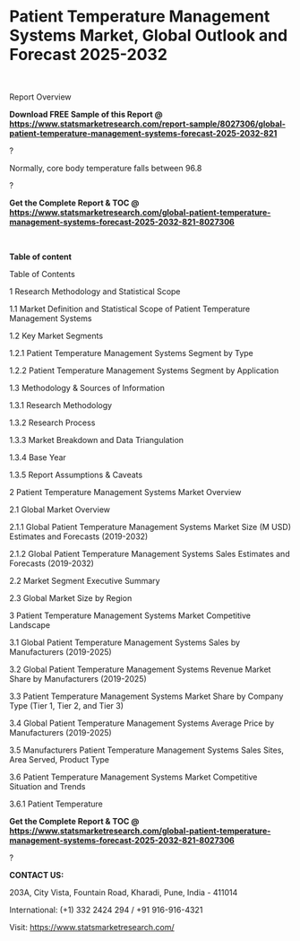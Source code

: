 <h1>Patient Temperature Management Systems Market, Global Outlook and Forecast 2025-2032</h1><br/><p>Report Overview</p>
 
 
 
 <div><b>Download FREE Sample of this Report @ <a href="https://www.statsmarketresearch.com/download-free-sample/8027306/global-patient-temperature-management-systems-forecast-2025-2032-821">https://www.statsmarketresearch.com/report-sample/8027306/global-patient-temperature-management-systems-forecast-2025-2032-821</a></b></div>
 
 
 
 <p>? </p>
 
 
 
 <p>Normally, core body temperature falls between 96.8</p>
 
 
 
 <p>? </p>
 
 
 
 <div><b>Get the Complete Report & TOC @ <a href="https://www.statsmarketresearch.com/global-patient-temperature-management-systems-forecast-2025-2032-821-8027306">https://www.statsmarketresearch.com/global-patient-temperature-management-systems-forecast-2025-2032-821-8027306</a></b></div>
 
 
 
 <p><br />
 
 <b>Table of content</b></p>
 
 
 
 <p>Table of Contents<br />
 
 1 Research Methodology and Statistical Scope<br />
 
 1.1 Market Definition and Statistical Scope of Patient Temperature Management Systems<br />
 
 1.2 Key Market Segments<br />
 
 1.2.1 Patient Temperature Management Systems Segment by Type<br />
 
 1.2.2 Patient Temperature Management Systems Segment by Application<br />
 
 1.3 Methodology & Sources of Information<br />
 
 1.3.1 Research Methodology<br />
 
 1.3.2 Research Process<br />
 
 1.3.3 Market Breakdown and Data Triangulation<br />
 
 1.3.4 Base Year<br />
 
 1.3.5 Report Assumptions & Caveats<br />
 
 2 Patient Temperature Management Systems Market Overview<br />
 
 2.1 Global Market Overview<br />
 
 2.1.1 Global Patient Temperature Management Systems Market Size (M USD) Estimates and Forecasts (2019-2032)<br />
 
 2.1.2 Global Patient Temperature Management Systems Sales Estimates and Forecasts (2019-2032)<br />
 
 2.2 Market Segment Executive Summary<br />
 
 2.3 Global Market Size by Region<br />
 
 3 Patient Temperature Management Systems Market Competitive Landscape<br />
 
 3.1 Global Patient Temperature Management Systems Sales by Manufacturers (2019-2025)<br />
 
 3.2 Global Patient Temperature Management Systems Revenue Market Share by Manufacturers (2019-2025)<br />
 
 3.3 Patient Temperature Management Systems Market Share by Company Type (Tier 1, Tier 2, and Tier 3)<br />
 
 3.4 Global Patient Temperature Management Systems Average Price by Manufacturers (2019-2025)<br />
 
 3.5 Manufacturers Patient Temperature Management Systems Sales Sites, Area Served, Product Type<br />
 
 3.6 Patient Temperature Management Systems Market Competitive Situation and Trends<br />
 
 3.6.1 Patient Temperature</p>
 
 
 
 <div><b>Get the Complete Report & TOC @ <a href="https://www.statsmarketresearch.com/global-patient-temperature-management-systems-forecast-2025-2032-821-8027306">https://www.statsmarketresearch.com/global-patient-temperature-management-systems-forecast-2025-2032-821-8027306</a></b></div>
 
 
 
 <p>? </p>
 
 
 
 <p><b>CONTACT US:</b><br />
 
 203A, City Vista, Fountain Road, Kharadi, Pune, India - 411014<br />
 
 International: (+1) 332 2424 294 / +91 916-916-4321<br />
 
 Visit: <a href="https://www.statsmarketresearch.com/">https://www.statsmarketresearch.com/</a></p>
